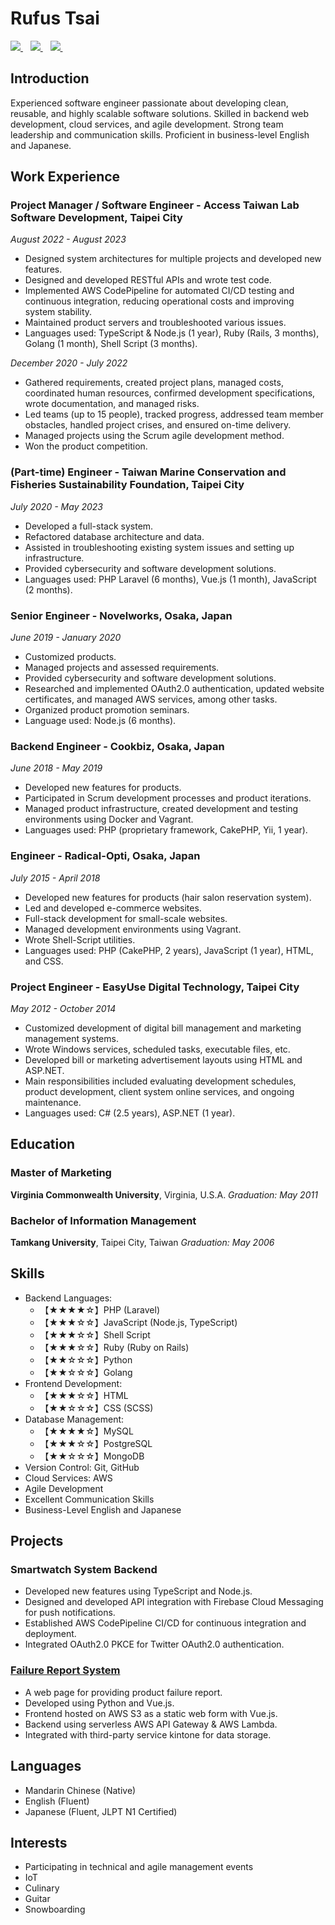 # Rufus Tsai
<a href="mailto:kiraarus@gmail.com">
  <img src="https://img.shields.io/badge/kiraarus@gmail.com-grey.svg?&logo=gmail" />
</a>&nbsp;&nbsp;
<a href="https://www.linkedin.com/in/rufus-tsai-27b4174b" target="_blank">
  <img src="https://img.shields.io/badge/rufus_tsai-blue.svg?&logo=linkedin" />
</a>&nbsp;&nbsp;
<a href="https://github.com/soju-sai" target="_blank">
  <img src="https://img.shields.io/badge/soju_sai-black.svg?&logo=github" />
</a>&nbsp;&nbsp;

## Introduction
Experienced software engineer passionate about developing clean, reusable, and highly scalable software solutions. Skilled in backend web development, cloud services, and agile development. Strong team leadership and communication skills. Proficient in business-level English and Japanese.

## Work Experience
### Project Manager / Software Engineer - Access Taiwan Lab Software Development, Taipei City
*August 2022 - August 2023*
- Designed system architectures for multiple projects and developed new features.
- Designed and developed RESTful APIs and wrote test code.
- Implemented AWS CodePipeline for automated CI/CD testing and continuous integration, reducing operational costs and improving system stability.
- Maintained product servers and troubleshooted various issues.
- Languages used: TypeScript & Node.js (1 year), Ruby (Rails, 3 months), Golang (1 month), Shell Script (3 months).

*December 2020 - July 2022*
- Gathered requirements, created project plans, managed costs, coordinated human resources, confirmed development specifications, wrote documentation, and managed risks.
- Led teams (up to 15 people), tracked progress, addressed team member obstacles, handled project crises, and ensured on-time delivery.
- Managed projects using the Scrum agile development method.
- Won the product competition.

### (Part-time) Engineer - Taiwan Marine Conservation and Fisheries Sustainability Foundation, Taipei City
*July 2020 - May 2023*
- Developed a full-stack system.
- Refactored database architecture and data.
- Assisted in troubleshooting existing system issues and setting up infrastructure.
- Provided cybersecurity and software development solutions.
- Languages used: PHP Laravel (6 months), Vue.js (1 month), JavaScript (2 months).

### Senior Engineer - Novelworks, Osaka, Japan
*June 2019 - January 2020*
- Customized products.
- Managed projects and assessed requirements.
- Provided cybersecurity and software development solutions.
- Researched and implemented OAuth2.0 authentication, updated website certificates, and managed AWS services, among other tasks.
- Organized product promotion seminars.
- Language used: Node.js (6 months).

### Backend Engineer - Cookbiz, Osaka, Japan
*June 2018 - May 2019*
- Developed new features for products.
- Participated in Scrum development processes and product iterations.
- Managed product infrastructure, created development and testing environments using Docker and Vagrant.
- Languages used: PHP (proprietary framework, CakePHP, Yii, 1 year).

### Engineer - Radical-Opti, Osaka, Japan
*July 2015 - April 2018*
- Developed new features for products (hair salon reservation system).
- Led and developed e-commerce websites.
- Full-stack development for small-scale websites.
- Managed development environments using Vagrant.
- Wrote Shell-Script utilities.
- Languages used: PHP (CakePHP, 2 years), JavaScript (1 year), HTML, and CSS.

### Project Engineer - EasyUse Digital Technology, Taipei City
*May 2012 - October 2014*
- Customized development of digital bill management and marketing management systems.
- Wrote Windows services, scheduled tasks, executable files, etc.
- Developed bill or marketing advertisement layouts using HTML and ASP.NET.
- Main responsibilities included evaluating development schedules, product development, client system online services, and ongoing maintenance.
- Languages used: C# (2.5 years), ASP.NET (1 year).

## Education
### Master of Marketing
**Virginia Commonwealth University**, Virginia, U.S.A. 
*Graduation: May 2011*

### Bachelor of Information Management
**Tamkang University**, Taipei City, Taiwan
*Graduation: May 2006*

## Skills
- Backend Languages:
  - 【★★★★☆】PHP (Laravel)
  - 【★★★☆☆】JavaScript (Node.js, TypeScript)
  - 【★★★☆☆】Shell Script
  - 【★★★☆☆】Ruby (Ruby on Rails)
  - 【★★☆☆☆】Python
  - 【★★☆☆☆】Golang
- Frontend Development:
  - 【★★★☆☆】HTML
  - 【★★☆☆☆】CSS (SCSS)
- Database Management:
  - 【★★★★☆】MySQL
  - 【★★★☆☆】PostgreSQL
  - 【★★☆☆☆】MongoDB
- Version Control: Git, GitHub
- Cloud Services: AWS
- Agile Development
- Excellent Communication Skills
- Business-Level English and Japanese

## Projects
### Smartwatch System Backend
- Developed new features using TypeScript and Node.js.
- Designed and developed API integration with Firebase Cloud Messaging for push notifications.
- Established AWS CodePipeline CI/CD for continuous integration and deployment.
- Integrated OAuth2.0 PKCE for Twitter OAuth2.0 authentication.

### <a href="https://atom-cms.s3-ap-northeast-1.amazonaws.com/Atom+Mt+Flow-Atom.pdf" target="_blank">Failure Report System</a>
- A web page for providing product failure report.
- Developed using Python and Vue.js.
- Frontend hosted on AWS S3 as a static web form with Vue.js.
- Backend using serverless AWS API Gateway & AWS Lambda.
- Integrated with third-party service kintone for data storage.

## Languages
- Mandarin Chinese (Native)
- English (Fluent)
- Japanese (Fluent, JLPT N1 Certified)

## Interests
- Participating in technical and agile management events
- IoT
- Culinary
- Guitar
- Snowboarding
